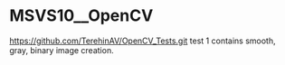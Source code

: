 # MSVS10__OpenCV
https://github.com/TerehinAV/OpenCV_Tests.git
test 1 contains smooth, gray, binary image creation. 
